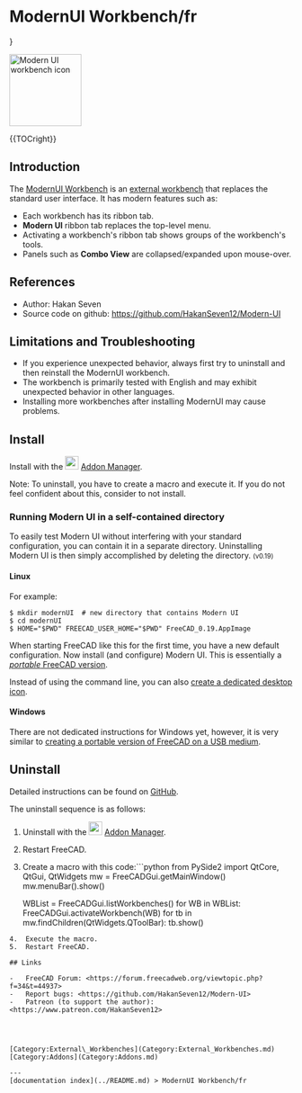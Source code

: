 # ModernUI Workbench/fr
}

<img alt="Modern UI workbench icon" src=images/ModernUI_workbench_icon.svg  style="width:128px;">


{{TOCright}}

## Introduction

The [ModernUI Workbench](ModernUI_Workbench.md) is an [external workbench](External_workbenches.md) that replaces the standard user interface. It has modern features such as:

-   Each workbench has its ribbon tab.
-   **Modern UI** ribbon tab replaces the top-level menu.
-   Activating a workbench\'s ribbon tab shows groups of the workbench\'s tools.
-   Panels such as **Combo View** are collapsed/expanded upon mouse-over.

## References

-   Author: Hakan Seven
-   Source code on github: <https://github.com/HakanSeven12/Modern-UI>

## Limitations and Troubleshooting 

-   If you experience unexpected behavior, always first try to uninstall and then reinstall the ModernUI workbench.
-   The workbench is primarily tested with English and may exhibit unexpected behavior in other languages.
-   Installing more workbenches after installing ModernUI may cause problems.

## Install

Install with the <img alt="" src=images/AddonManager.svg  style="width:24px;"> [Addon Manager](Addon_Manager.md).

Note: To uninstall, you have to create a macro and execute it. If you do not feel confident about this, consider to not install.

### Running Modern UI in a self-contained directory 

To easily test Modern UI without interfering with your standard configuration, you can contain it in a separate directory. Uninstalling Modern UI is then simply accomplished by deleting the directory. <small>(v0.19)</small> 

#### Linux

For example:

    $ mkdir modernUI  # new directory that contains Modern UI
    $ cd modernUI
    $ HOME="$PWD" FREECAD_USER_HOME="$PWD" FreeCAD_0.19.AppImage

When starting FreeCAD like this for the first time, you have a new default configuration. Now install (and configure) Modern UI. This is essentially a [*portable* FreeCAD version](Download#Notes_for_GNU.2FLinux_users.md).

Instead of using the command line, you can also [create a dedicated desktop icon](Start_up_and_Configuration#Starting_FreeCAD_from_the_desktop.md).

#### Windows

There are not dedicated instructions for Windows yet, however, it is very similar to [creating a portable version of FreeCAD on a USB medium](Start_up_and_Configuration#Starting_FreeCAD_from_a_portable_USB_medium.md).

## Uninstall

Detailed instructions can be found on [GitHub](https://github.com/HakanSeven12/Modern-UI#uninstallation).

The uninstall sequence is as follows:

1.  Uninstall with the <img alt="" src=images/AddonManager.svg  style="width:24px;"> [Addon Manager](Addon_Manager.md).
2.  Restart FreeCAD.
3.  Create a macro with this code:```python
    from PySide2 import QtCore, QtGui, QtWidgets
    mw = FreeCADGui.getMainWindow()
    mw.menuBar().show()
     
    WBList = FreeCADGui.listWorkbenches()
    for WB in WBList:
        FreeCADGui.activateWorkbench(WB)
        for tb in mw.findChildren(QtWidgets.QToolBar):
            tb.show()
    
```
4.  Execute the macro.
5.  Restart FreeCAD.

## Links

-   FreeCAD Forum: <https://forum.freecadweb.org/viewtopic.php?f=34&t=44937>
-   Report bugs: <https://github.com/HakanSeven12/Modern-UI>
-   Patreon (to support the author): <https://www.patreon.com/HakanSeven12>




[Category:External\_Workbenches](Category:External_Workbenches.md) [Category:Addons](Category:Addons.md)

---
[documentation index](../README.md) > ModernUI Workbench/fr
